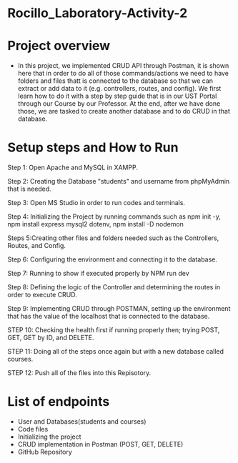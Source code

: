 # Rocillo_Laboratory-Activity-2

# Project overview 
- In this project, we implemented CRUD API through Postman, it is shown here that in order to do all of those commands/actions we need to have folders and files thatt is connected to the database so that we can extract or add data to it (e.g. controllers, routes, and config). We first learn how to do it with a step by step guide that is in our UST Portal through our Course by our Professor. At the end, after we have done those, we are tasked to create another database and to do CRUD in that database.


# Setup steps and How to Run
Step 1: Open Apache and MySQL in XAMPP.

Step 2: Creating the Database "students" and username from phpMyAdmin that is needed.

Step 3: Open MS Studio in order to run codes and terminals.

Step 4: Initializing the Project by running commands such as npm init -y, npm install express mysql2 dotenv, npm install -D nodemon

Steps 5:Creating other files and folders needed such as the Controllers, Routes, and Config.

Step 6: Configuring the environment and connecting it to the database. 

Step 7: Running to show if executed properly by NPM run dev

Step 8: Defining the logic of the Controller and determining the routes in order to execute CRUD.

Step 9: Implementing CRUD through POSTMAN, setting up the environment that has the value of the localhost that is connected to the database.

STEP 10: Checking the health first if running properly then; trying POST, GET, GET by ID, and DELETE.

STEP 11: Doing all of the steps once again but with a new database called courses.

STEP 12: Push all of the files into this Repisotory.


# List of endpoints
- User and Databases(students and courses)
- Code files
- Initializing the project
- CRUD implementation in Postman (POST, GET, DELETE)
- GitHub Repository
